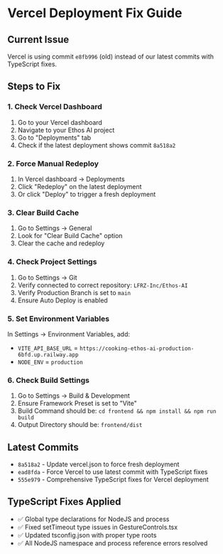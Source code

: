 # Vercel Deployment Fix Guide

## Current Issue
Vercel is using commit `e8fb996` (old) instead of our latest commits with TypeScript fixes.

## Steps to Fix

### 1. Check Vercel Dashboard
1. Go to your Vercel dashboard
2. Navigate to your Ethos AI project
3. Go to "Deployments" tab
4. Check if the latest deployment shows commit `8a518a2`

### 2. Force Manual Redeploy
1. In Vercel dashboard → Deployments
2. Click "Redeploy" on the latest deployment
3. Or click "Deploy" to trigger a fresh deployment

### 3. Clear Build Cache
1. Go to Settings → General
2. Look for "Clear Build Cache" option
3. Clear the cache and redeploy

### 4. Check Project Settings
1. Go to Settings → Git
2. Verify connected to correct repository: `LFRZ-Inc/Ethos-AI`
3. Verify Production Branch is set to `main`
4. Ensure Auto Deploy is enabled

### 5. Set Environment Variables
In Settings → Environment Variables, add:
- `VITE_API_BASE_URL` = `https://cooking-ethos-ai-production-6bfd.up.railway.app`
- `NODE_ENV` = `production`

### 6. Check Build Settings
1. Go to Settings → Build & Development
2. Ensure Framework Preset is set to "Vite"
3. Build Command should be: `cd frontend && npm install && npm run build`
4. Output Directory should be: `frontend/dist`

## Latest Commits
- `8a518a2` - Update vercel.json to force fresh deployment
- `ead8fda` - Force Vercel to use latest commit with TypeScript fixes
- `555e979` - Comprehensive TypeScript fixes for Vercel deployment

## TypeScript Fixes Applied
- ✅ Global type declarations for NodeJS and process
- ✅ Fixed setTimeout type issues in GestureControls.tsx
- ✅ Updated tsconfig.json with proper type roots
- ✅ All NodeJS namespace and process reference errors resolved
